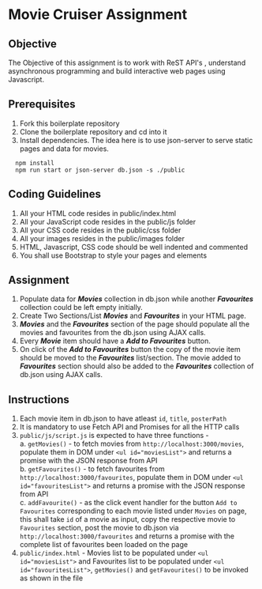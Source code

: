 # Movie Cruiser Assignment

## Objective

The Objective of this assignment is to work with ReST API's , understand asynchronous programming and build interactive web pages using Javascript.  

## Prerequisites

1. Fork this boilerplate repository  
2. Clone the boilerplate repository and cd into it  
3. Install dependencies. The idea here is to use json-server to serve static pages and data for movies.  

```
  npm install
  npm run start or json-server db.json -s ./public
```

## Coding Guidelines

1. All your HTML code resides in public/index.html  
2. All your JavaScript code resides in the public/js folder  
3. All your CSS code resides in the public/css folder  
4. All your images resides in the public/images folder  
5. HTML, Javascript, CSS code should be well indented and commented  
6. You shall use Bootstrap to style your pages and elements   

## Assignment

1. Populate data for ***Movies*** collection in db.json while another ***Favourites*** collection could be left empty initially.  
2. Create Two Sections/List ***Movies*** and ***Favourites*** in your HTML page.  
3. ***Movies*** and the ***Favourites*** section of the page should populate all the movies and favourites from the db.json using AJAX calls.  
4. Every ***Movie*** item should have a ***Add to Favourites*** button.  
5. On click of the ***Add to Favourites*** button the copy of the movie item should be moved to the ***Favourites*** list/section. The movie added to ***Favourites*** section should also be added to the ***Favourites*** collection of db.json using AJAX calls.  

## Instructions 

 1. Each movie item in db.json to have atleast  `id`, `title`, `posterPath` 
 2. It is mandatory to use Fetch API and Promises for all the HTTP calls   
 3. `public/js/script.js` is expected to have three functions -  
 	a. `getMovies()` - to fetch movies from `http://localhost:3000/movies`, populate them in DOM under `<ul id="moviesList">` and returns a promise with the JSON response from API  
	b. `getFavourites()` - to fetch favourites from `http://localhost:3000/favourites`, populate them in DOM under `<ul id="favouritesList">` and returns a promise with the JSON response from API  
	c. `addFavourite()` - as the click event handler for the button `Add to Favourites` corresponding to each movie listed under `Movies` on page, this shall take `id` of a movie as input, copy the respective movie to `Favourites` section, post the movie to db.json via `http://localhost:3000/favourites` and returns a promise with the complete list of favourites been loaded on the page  
 4. `public/index.html` - Movies list to be populated under `<ul id="moviesList">`
 	and Favourites list to be populated under `<ul id="favouritesList">`, `getMovies()` and `getFavourites()` to be invoked as shown in the file  
  